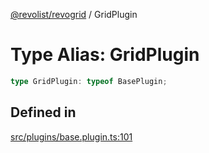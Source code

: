 [@revolist/revogrid](README.md) / GridPlugin

# Type Alias: GridPlugin

```ts
type GridPlugin: typeof BasePlugin;
```

## Defined in

[src/plugins/base.plugin.ts:101](https://github.com/revolist/revogrid/blob/8213d73a71275549be4832f9fff99c2dcf82fa2e/src/plugins/base.plugin.ts#L101)

